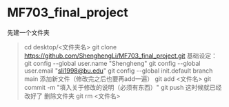 # MF703_final_project

先建一个文件夹
>cd desktop/<文件夹名>
>git clone https://github.com/ShenghengLi/MF703_final_project.git 
基础设定：
>git config --global user.name "Shengheng"
>git config --global user.email "sli1998@bu.edu"
>git config --global init.default branch main
添加新文件（修改完之后也要再add一遍）
>git add <文件名>
>git commit -m "填入关于修改的说明（必须有东西）"
>git push 这时候就已经改好了
删除文件夹
>git rm <文件名>